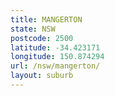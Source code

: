 ```yaml
---
title: MANGERTON
state: NSW
postcode: 2500
latitude: -34.423171
longitude: 150.874294
url: /nsw/mangerton/
layout: suburb
---
```

